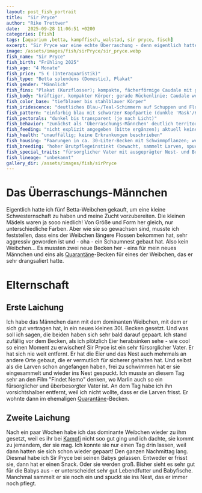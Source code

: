 ```yaml
---
layout: post_fish_portrait
title:  "Sir Pryce"
author: "Rike Trettwer"
date:   2025-09-28 11:06:51 +0200
categories: [fish]
tags: [aquarium ,betta, kampffisch, walstad, sir pryce, fisch]
excerpt: "Sir Pryce war eine echte Überraschung - denn eigentlich hatte ich ein Weibchen gekauft"
image: /assets/images/fish/sirPryce/sir_pryce.webp
fish_name: "Sir Pryce"
fish_birth: "Frühling 2025"
fish_age: "4 Monate"
fish_price: "5 € (Interaquaristik)"
fish_type: "Betta splendens (Domestic), Plakat"
fish_gender: "Männlich"
fish_fins: "Plakat (Kurzflosser); kompakte, fächerförmige Caudale mit geraden Strahlen; Dorsale und Anal moderat; keine Doubletail-/Dumbo-Merkmale"
fish_body: "kräftiger, kompakter Körper; gerade Rückenlinie; Caudale weitgehend symmetrisch"
fish_color_base: "tiefblauer bis stahlblauer Körper"
fish_iridescence: "deutliches Blau-/Teal-Schimmern auf Schuppen und Flossen"
fish_pattern: "einfarbig blau mit schwarzer Kopfpartie (dunkle 'Mask'/Kopfzeichnung); Pelvic/Bauchflossen rot mit teils hellen Spitzen; gelegentlich rote Akzente in den Flossen"
fish_pectorals: "dunkel bis transparent (je nach Licht)"
fish_behavior: "zunächst als 'Überraschungs-Männchen' deutlich territorial; sehr nestaktiv, baut und versetzt Nester; zeigt ausgeprägte Brutpflege"
fish_feeding: "nicht explizit angegeben (bitte ergänzen); aktuell keine Auffälligkeiten berichtet"
fish_health: "unauffällig; keine Erkrankungen beschrieben"
fish_housing: "Paarungen in ca. 30‑Liter‑Becken mit Schwimmpflanzen; wenig Strömung und geschützte Oberflächenbereiche begünstigen Nestbau"
fish_breeding: "hoher Brutpflegeinstinkt (bewacht, sammelt Larven, spuckt ins Nest zurück) – sehr geeignet als Linienvater. Farblich voraussichtlich Blau‑Metallic mit dunkler Kopfzeichnung und roten Pelvics; je nach Partner stark variabel: Mit Sonnenschein (hell + Marble): breite Farbpalette, inkl. hell/weiß, rot und Blau‑Metallic; Marble macht Muster sprunghaft. Mit dunkel‑metallic Weibchen (z. B. Lila, ohne starkes Marble): eher stabilere Blau/Dunkel‑Metallic‑Nachzucht mit dunkler Kopfzeichnung möglich."
fish_special_traits: "fürsorglicher Vater mit ausgeprägter Nest- und Brutpflege; markante Farbkombination (blauer Körper, schwarzer Kopf, rote Pelvics)"
fish_lineage: "unbekannt"
gallery_dir: /assets/images/fish/sirPryce
---
```





# Das Überraschungs-Männchen
Eigentlich hatte ich fünf Betta-Weibchen gekauft, um eine kleine Schwesternschaft zu haben und meine Zucht vorzubereiten.
Die kleinen Mädels waren ja sooo niedlich! Von Größe und Form her gleich, nur unterschiedliche Farben. 
Aber wie sie so gewachsen sind, musste ich feststellen, dass eins der Weibchen längere Flossen bekommen hat, sehr aggressiv geworden ist und - oha - ein Schaumnest gebaut hat. Also kein Weibchen...
Es mussten zwei neue Becken her - eins für mein neues Männchen und eins als [Quarantäne](/tank/2025/09/30/tank_quarantaene)-Becken für eines der Weibchen, das er sehr drangsaliert hatte.
# Elternschaft

## Erste Laichung
Ich habe das Männchen dann mit dem dominanten Weibchen, mit dem er sich gut vertragen hat, in ein neues kleines 30L Becken gesetzt.
Und was soll ich sagen, die beiden haben sich sehr bald darauf gepaart. Ich stand zufällig vor dem Becken, als ich plötzlich Eier herabsinken sehe -  wie cool so einen Moment zu erwischen!
Sir Pryce ist ein sehr fürsorglicher Vater. Er hat sich nie weit entfernt. Er hat die Eier und das Nest auch mehrmals an andere Orte gebaut, die er vermutlich für sicherer gehalten hat. Und selbst als die Larven schon angefangen haben, frei zu schwimmen hat er sie eingesammelt und wieder ins Nest gespuckt.
Ich musste an diesem Tag sehr an den Film "Findet Nemo" denken, wo Marlin auch so ein fürsorglicher und überbesorgter Vater ist.
An dem Tag habe ich ihn vorsichtshalber entfernt, weil ich nicht wollte, dass er die Larven frisst. 
Er wohnte dann im ehemaligen [Quarantäne](/tank/2025/09/30/tank_quarantaene)-Becken.
## Zweite Laichung
Nach ein paar Wochen habe ich das dominante Weibchen wieder zu ihm gesetzt, weil es ihr bei [Kampfi](/fish/2025/09/30/fish_kampfi) nicht soo gut ging und ich dachte, sie kommt zu jemandem, der sie mag.
Ich konnte sie nur einen Tag drin lassen, weil dann hatten sie sich schon wieder gepaart! Den ganzen Nachmittag lang.
Diesmal habe ich Sir Pryce bei seinen Babys gelassen. Entweder er frisst sie, dann hat er einen Snack. Oder sie werden groß. Bisher sieht es sehr gut für die Babys aus - er unterscheidet sehr gut Lebendfutter und Babyfische. Manchmal sammelt er sie noch ein und spuckt sie ins Nest, das er immer noch pflegt.
